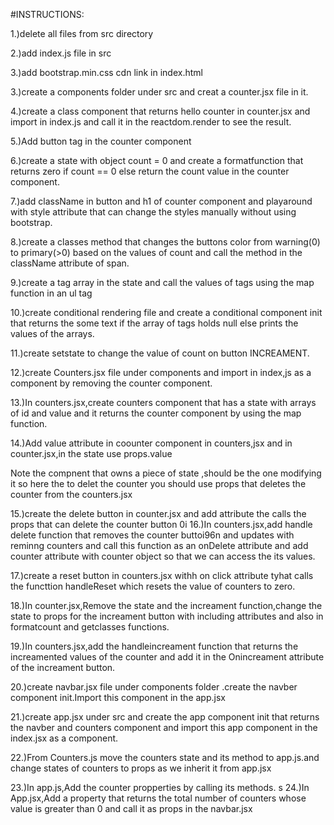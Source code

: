 #INSTRUCTIONS:

1.)delete all files from src directory

2.)add index.js file in src

3.)add bootstrap.min.css cdn link in index.html

3.)create a components folder under src and creat a counter.jsx file in it.

4.)create a class component that returns hello counter in counter.jsx and import in  index.js and call it in the reactdom.render to see the result.

5.)Add button tag in the counter component

6.)create a state with object count = 0 and create a formatfunction that returns zero if count == 0 else return the count value in the counter component.

7.)add className in button and h1 of counter component and playaround with style attribute that can change the styles manually without using bootstrap.

8.)create a classes method that changes the buttons color from warning(0) to primary(>0) based on the values of count and call the method in the className attribute of span.

9.)create a tag array in the state and call the values of tags using the map function in an ul tag

10.)create conditional rendering file and create a conditional component init that returns the some text if the array of tags holds null else prints the values of the arrays.

11.)create setstate to change the value of count on button INCREAMENT.

12.)create Counters.jsx file under components and import in index,js as  a component by removing the counter component.

13.)In counters.jsx,create counters component that has a state with arrays of id and value and it returns the counter component by using the map function.

14.)Add value attribute in coounter component in counters,jsx and in counter.jsx,in the state use props.value

Note the compnent that   owns a piece of state ,should be the one modifying it so here the to delet the counter you should use props that deletes the counter from the counters.jsx 

15.)create the delete  button in counter.jsx and add attribute the calls the props that can delete the counter button
0i
16.)In counters.jsx,add handle delete function that removes the counter buttoi96n and updates with reminng counters and call this function as an onDelete attribute  and add counter attribute with counter object so that we can access the its values.


17.)create a reset button in counters.jsx withh on click attribute tyhat calls the functtion handleReset which resets the value of counters to zero.

18.)In counter.jsx,Remove the state and the increament function,change the state to props for the increament button with including  attributes and also in formatcount and getclasses functions.

19.)In counters.jsx,add the handleincreament function that returns the increamented values of the counter and add it in the Onincreament attribute of the increament button.

20.)create navbar.jsx file under components folder .create the  navber component init.Import this component in the app.jsx

21.)create app.jsx under  src and create the app  component init that returns the navber and counters component and import this app component in the index.jsx as a component.

22.)From Counters.js  move the counters state and its method to app.js.and change  states of counters to props as we inherit it  from app.jsx

23.)In app.js,Add the counter propperties by calling its methods.
s
24.)In App.jsx,Add a property that returns the total number of counters whose value is greater than 0 and call it as props in the navbar.jsx